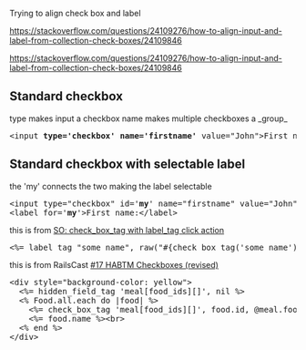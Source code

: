 Trying to align check box and label  


https://stackoverflow.com/questions/24109276/how-to-align-input-and-label-from-collection-check-boxes/24109846

https://stackoverflow.com/questions/24109276/how-to-align-input-and-label-from-collection-check-boxes/24109846

<h2>Standard checkbox</h2>
type makes input a checkbox
name makes multiple checkboxes a _group_
<pre>
&lt;input <b>type='checkbox'</b> <b>name='firstname'</b> value="John"&gt;First name:&lt;/label&gt;
</pre>

<h2>Standard checkbox with selectable label</h2>  
the 'my' connects the two making the label selectable
<pre>
&lt;input type="checkbox" id='<b>my</b>' name="firstname" value="John"&gt;
&lt;label for='<b>my</b>'&gt;First name:&lt;/label&gt;
</pre>

this is from [SO: check_box_tag with label_tag click action](https://stackoverflow.com/questions/16095060/check-box-tag-with-label-tag-click-action)
<pre>
<%= label_tag "some_name", raw("#{check_box_tag('some_name')} Click label to check") %>
</pre>

this is from RailsCast [#17 HABTM Checkboxes (revised) ](http://railscasts.com/episodes/17-habtm-checkboxes-revised?autoplay=true)
<pre>
&lt;div style="background-color: yellow"&gt;
  &lt;%= hidden_field_tag 'meal[food_ids][]', nil %&gt;
  &lt;% Food.all.each do |food| %>
    &lt;%= check_box_tag 'meal[food_ids][]', food.id, @meal.food_ids.include?(food.id), id: dom_id(food)%&gt;
    &lt;%= food.name %&gt;&lt;br&gt;
  &lt;% end %&gt;
&lt;/div>
</pre>
